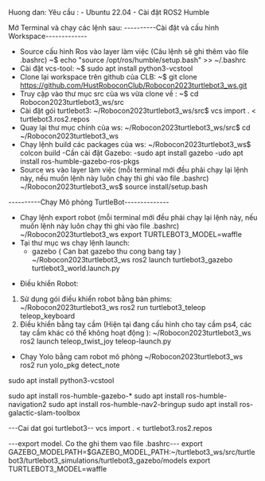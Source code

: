 Huong dan: 
Yêu cầu : - Ubuntu 22.04
		   - Cài đặt ROS2 Humble

Mở Terminal và chạy các lệnh sau:
----------Cài đặt và cấu hình Workspace-------------
- Source cấu hình Ros vào layer làm việc (Câu lệnh sẽ ghi thêm vào file .bashrc)
	~$ echo "source /opt/ros/humble/setup.bash" >> ~/.bashrc
- Cài đặt vcs-tool:
	~$ sudo apt install python3-vcstool
- Clone lại workspace trên github của CLB:
	~$ git clone https://github.com/HustRoboconClub/Robocon2023turtlebot3_ws.git
- Truy cập vào thư mục src của ws vừa clone về :
	~$ cd Robocon2023turtlebot3_ws/src
- Cài đặt gói turtlebot3:
	~/Robocon2023turtlebot3_ws/src$  vcs import . < turtlebot3.ros2.repos
- Quay lại thư mục chính của ws: 
 	~/Robocon2023turtlebot3_ws/src$ cd ~/Robocon2023turtlebot3_ws 
- Chạy lệnh build các packages của ws:
	~/Robocon2023turtlebot3_ws$ colcon build
	-Cần cài đặt Gazebo: 
	-sudo apt install gazebo
	-udo apt install ros-humble-gazebo-ros-pkgs
- Source ws vào layer làm việc (mỗi terminal mới đều phải chạy lại lệnh này, nếu muốn lệnh này luôn chạy thì ghi vào file .bashrc)
	~/Robocon2023turtlebot3_ws$ source install/setup.bash

----------Chạy Mô phỏng TurtleBot--------------
- Chạy lệnh export robot (mỗi terminal mới đều phải chạy lại lệnh này, nếu muốn lệnh này luôn chạy thì ghi vào file .bashrc)
	~/Robocon2023turtlebot3_ws export TURTLEBOT3_MODEL=waffle
- Tại thư mục ws chạy lệnh launch:
	- gazebo   ( Can bat gazebo thu cong bang tay ) 
	~/Robocon2023turtlebot3_ws ros2 launch turtlebot3_gazebo turtlebot3_world.launch.py
	
+ Điều khiển Robot:
1. Sử dụng gói điều khiển robot bằng bàn phims:
	~/Robocon2023turtlebot3_ws ros2 run turtlebot3_teleop teleop_keyboard 
2. Điều khiển bằng tay cầm (Hiện tại đang cấu hình cho tay cầm ps4, các tay cầm khác có thể không hoạt động ):
	~/Robocon2023turtlebot3_ws ros2 launch teleop_twist_joy teleop-launch.py

+ Chạy Yolo bằng cam robot mô phỏng
 ~/Robocon2023turtlebot3_ws ros2 run yolo_pkg detect_note
 
 

sudo apt install python3-vcstool

sudo apt install ros-humble-gazebo-*
sudo apt install ros-humble-navigation2
sudo apt install ros-humble-nav2-bringup
sudo apt install ros-galactic-slam-toolbox

---Cai dat goi turtlebot3--
vcs import . < turtlebot3.ros2.repos

---export model. Co the ghi them vao file .bashrc---
export GAZEBO_MODELPATH=$GAZEBO_MODEL_PATH:~/turtlebot3_ws/src/turtlebot3/turtlebot3_simulations/turtlebot3_gazebo/models
export TURTLEBOT3_MODEL=waffle
